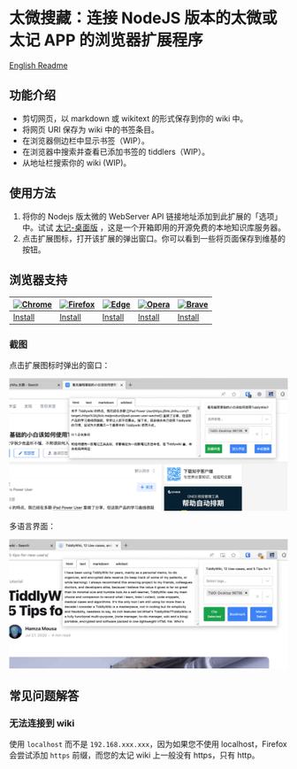# 太微搜藏：连接 NodeJS 版本的太微或太记 APP 的浏览器扩展程序

[English Readme](../README.md)

## 功能介绍

- 剪切网页，以 markdown 或 wikitext 的形式保存到你的 wiki 中。
- 将网页 URI 保存为 wiki 中的书签条目。
- 在浏览器侧边栏中显示书签（WIP）。
- 在浏览器中搜索并查看已添加书签的 tiddlers（WIP）。
- 从地址栏搜索你的 wiki (WIP)。

## 使用方法

1. 将你的 Nodejs 版太微的 WebServer API 链接地址添加到此扩展的「选项」中。试试 [太记-桌面版](https://github.com/tiddly-gittly/TidGi-Desktop) ，这是一个开箱即用的开源免费的本地知识库服务器。 
2. 点击扩展图标，打开该扩展的弹出窗口。你可以看到一些将页面保存到维基的按钮。

## 浏览器支持

| [![Chrome](https://raw.github.com/alrra/browser-logos/master/src/chrome/chrome_48x48.png)](https://chromewebstore.google.com/u/2/detail/tiddlywiki-collector/mgblpgmmbdbbndgfdjhjcfbkpoanafgo) | [![Firefox](https://raw.github.com/alrra/browser-logos/master/src/firefox/firefox_48x48.png)](https://addons.mozilla.org/firefox/addon/tiddlywiki-collector/) | [![Edge](https://raw.github.com/alrra/browser-logos/master/src/edge/edge_48x48.png)](https://chromewebstore.google.com/u/2/detail/tiddlywiki-collector/mgblpgmmbdbbndgfdjhjcfbkpoanafgo) | [![Opera](https://raw.github.com/alrra/browser-logos/master/src/opera/opera_48x48.png)](https://chromewebstore.google.com/u/2/detail/tiddlywiki-collector/mgblpgmmbdbbndgfdjhjcfbkpoanafgo) | [![Brave](https://raw.github.com/alrra/browser-logos/master/src/brave/brave_48x48.png)](https://chromewebstore.google.com/u/2/detail/tiddlywiki-collector/mgblpgmmbdbbndgfdjhjcfbkpoanafgo) |
| ---------------------------------------------------------------------------------------------------------------------------------------------------------------------------------------------- | ------------------------------------------------------------------------------------------------------------------------------------------------------------- | ---------------------------------------------------------------------------------------------------------------------------------------------------------------------------------------- | ------------------------------------------------------------------------------------------------------------------------------------------------------------------------------------------- | ------------------------------------------------------------------------------------------------------------------------------------------------------------------------------------------- |
| [Install](https://chrome.google.com/webstore/detail/tiddlywiki-collector/mgblpgmmbdbbndgfdjhjcfbkpoanafgo)                                                                                     | [Install](https://addons.mozilla.org/firefox/addon/tiddlywiki-collector/)                                                                                     | [Install](https://chrome.google.com/webstore/detail/tiddlywiki-collector/mgblpgmmbdbbndgfdjhjcfbkpoanafgo)                                                                               | [Install](https://chrome.google.com/webstore/detail/tiddlywiki-collector/mgblpgmmbdbbndgfdjhjcfbkpoanafgo)                                                                                  | [Install](https://chrome.google.com/webstore/detail/tiddlywiki-collector/mgblpgmmbdbbndgfdjhjcfbkpoanafgo)                                                                                  |

### 截图

点击扩展图标时弹出的窗口：

![./images/screenshot-popup-zh.png](./images/screenshot-popup-zh.png)

多语言界面：

![./images/screenshot-popup-en.png](./images/screenshot-popup-en.png)

## 常见问题解答

### 无法连接到 wiki

使用 `localhost` 而不是 `192.168.xxx.xxx`，因为如果您不使用 localhost，Firefox 会尝试添加 `https` 前缀，而您的太记 wiki 上一般没有 https，只有 http。
